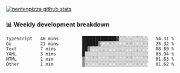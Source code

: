 [![nentenpizza github stats](https://github-readme-stats.vercel.app/api?username=nentenpizza&count_private=true)](https://github.com/anuraghazra/github-readme-stats)

### 📊 Weekly development breakdown
<!--START_SECTION:waka-->

```text
TypeScript   46 mins         █████████████▓░░░░░░░░░░░   54.31 %
Go           21 mins         ██████▒░░░░░░░░░░░░░░░░░░   25.32 %
Text         7 mins          ██▒░░░░░░░░░░░░░░░░░░░░░░   08.89 %
YAML         3 mins          █░░░░░░░░░░░░░░░░░░░░░░░░   03.94 %
HTML         1 min           ▒░░░░░░░░░░░░░░░░░░░░░░░░   01.63 %
Other        1 min           ▒░░░░░░░░░░░░░░░░░░░░░░░░   01.62 %
```

<!--END_SECTION:waka-->

